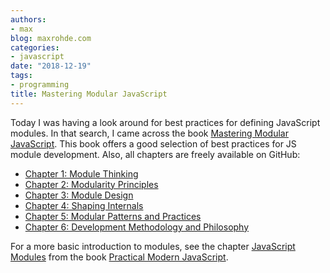 ```yaml
---
authors:
- max
blog: maxrohde.com
categories:
- javascript
date: "2018-12-19"
tags:
- programming
title: Mastering Modular JavaScript
---
```


Today I was having a look around for best practices for defining JavaScript modules. In that search, I came across the book [Mastering Modular JavaScript](https://ponyfoo.com/books/mastering-modular-javascript). This book offers a good selection of best practices for JS module development. Also, all chapters are freely available on GitHub:

- [Chapter 1: Module Thinkin](https://github.com/mjavascript/mastering-modular-javascript/blob/master/chapters/ch01.asciidoc)g
- [Chapter 2: Modularity Principles](https://github.com/mjavascript/mastering-modular-javascript/blob/master/chapters/ch02.asciidoc)
- [Chapter 3: Module Design](https://github.com/mjavascript/mastering-modular-javascript/blob/master/chapters/ch03.asciidoc)
- [Chapter 4: Shaping Internals](https://github.com/mjavascript/mastering-modular-javascript/blob/master/chapters/ch04.asciidoc)
- [Chapter 5: Modular Patterns and Practices](https://github.com/mjavascript/mastering-modular-javascript/blob/master/chapters/ch05.asciidoc)
- [Chapter 6: Development Methodology and Philosophy](https://github.com/mjavascript/mastering-modular-javascript/blob/master/chapters/ch06.asciidoc)

For a more basic introduction to modules, see the chapter [JavaScript Modules](https://github.com/mjavascript/practical-modern-javascript/blob/master/ch08.asciidoc#javascript-modules-1) from the book [Practical Modern JavaScript](https://ponyfoo.com/books/practical-modern-javascript/chapters/1#read).